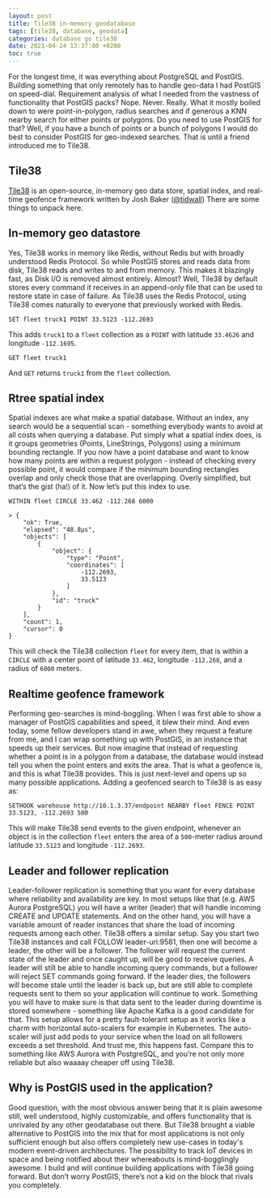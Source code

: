 ```yaml
---
layout: post
title: Tile38 in-memory geodatabase
tags: [tile38, database, geodata]
categories: database go tile38
date: 2021-04-24 13:37:00 +0200
toc: true
---
```


For the longest time, it was everything about PostgreSQL and PostGIS. Building something that only remotely has to handle geo-data I had PostGIS on speed-dial. Requirement analysis of what I needed from the vastness of functionality that PostGIS packs? Nope. Never. Really.
What it mostly boiled down to were point-in-polygon, radius searches and if generous a KNN nearby search for either points or polygons. Do you need to use PostGIS for that? Well, if you have a bunch of points or a bunch of polygons I would do best to consider PostGIS for geo-indexed searches. That is until a friend introduced me to Tile38.

## Tile38
[Tile38](https://tile38.com) is an open-source, in-memory geo data store, spatial index, and real-time geofence framework written by Josh Baker ([@tidwall](https://github.com/tidwall))
There are some things to unpack here.

## In-memory geo datastore
Yes, Tile38 works in memory like Redis, without Redis but with broadly understood Redis Protocol. So while PostGIS stores and reads data from disk, Tile38 reads and writes to and from memory. This makes it blazingly fast, as Disk I/O is removed almost entirely. Almost? Well, Tile38 by default stores every command it receives in an append-only file that can be used to restore state in case of failure.
As Tile38 uses the Redis Protocol, using Tile38 comes naturally to everyone that previously worked with Redis.
```
SET fleet truck1 POINT 33.5123 -112.2693
```

This adds `truck1` to a `fleet` collection as a `POINT` with latitude `33.4626` and longitude `-112.1695`.

```
GET fleet truck1
```

And `GET` returns `truck1` from the `fleet` collection.

## Rtree spatial index
Spatial indexes are what make a spatial database. Without an index, any search would be a sequential scan - something everybody wants to avoid at all costs when querying a database. Put simply what a spatial index does, is it groups geometries (Points, LineStrings, Polygons) using a minimum bounding rectangle. If you now have a point database and want to know how many points are within a request polygon - instead of checking every possible point, it would compare if the minimum bounding rectangles overlap and only check those that are overlapping. Overly simplified, but that’s the gist (ha!) of it.
Now let’s put this index to use.
```
WITHIN fleet CIRCLE 33.462 -112.268 6000

> {
    "ok": True,
    "elapsed": "48.8µs",
    "objects": [
        {
            "object": {
                "type": "Point",
                "coordinates": [
                    -112.2693,
                    33.5123
                ]
            },
            "id": "truck"
        }
    ],
    "count": 1,
    "cursor": 0
}
```
This will check the Tile38 collection `fleet` for every item, that is within a `CIRCLE` with a center point of latitude `33.462`, longitude `-112.268`, and a radius of `6000` meters.

## Realtime geofence framework
Performing geo-searches is mind-boggling. When I was first able to show a manager of PostGIS capabilities and speed, it blew their mind. And even today, some fellow developers stand in awe, when they request a feature from me, and I can wrap something up with PostGIS, in an instance that speeds up their services. But now imagine that instead of requesting whether a point is in a polygon from a database, the database would instead tell you when the point enters and exits the area. That is what a geofence is, and this is what Tile38 provides. This is just next-level and opens up so many possible applications.
Adding a geofenced search to Tile38 is as easy as:
```
SETHOOK warehouse http://10.1.3.37/endpoint NEARBY fleet FENCE POINT 33.5123, -112.2693 500
```
This will make Tile38 send events to the given endpoint, whenever an object is in the collection `fleet` enters the area of a `500`-meter radius around latitude `33.5123` and longitude `-112.2693`.

## Leader and follower replication
Leader-follower replication is something that you want for every database where reliability and availability are key. In most setups like that (e.g. AWS Aurora PostgreSQL) you will have a writer (leader) that will handle incoming CREATE and UPDATE statements. And on the other hand, you will have a variable amount of reader instances that share the load of incoming requests among each other. Tile38 offers a similar setup. Say you start two Tile38 instances and call FOLLOW leader-uri:9581, then one will become a leader, the other will be a follower. The follower will request the current state of the leader and once caught up, will be good to receive queries. A leader will still be able to handle incoming query commands, but a follower will reject SET commands going forward. If the leader dies, the followers will become stale until the leader is back up, but are still able to complete requests sent to them so your application will continue to work. Something you will have to make sure is that data sent to the leader during downtime is stored somewhere - something like Apache Kafka is a good candidate for that. This setup allows for a pretty fault-tolerant setup as it works like a charm with horizontal auto-scalers for example in Kubernetes. The auto-scaler will just add pods to your service when the load on all followers exceeds a set threshold. And trust me, this happens fast. Compare this to something like AWS Aurora with PostgreSQL, and you’re not only more reliable but also waaaay cheaper off using Tile38.

## Why is PostGIS used in the application?
Good question, with the most obvious answer being that it is plain awesome still, well understood, highly customizable, and offers functionality that is unrivaled by any other geodatabase out there. But Tile38 brought a viable alternative to PostGIS into the mix that for most applications is not only sufficient enough but also offers completely new use-cases in today's modern event-driven architectures. The possibility to track IoT devices in space and being notified about their whereabouts is mind-bogglingly awesome. I build and will continue building applications with Tile38 going forward. But don’t worry PostGIS, there’s not a kid on the block that rivals you completely.